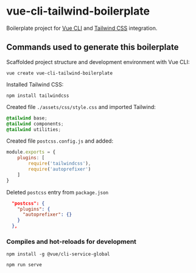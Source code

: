 # vue-cli-tailwind-boilerplate

Boilerplate project for [Vue CLI](https://cli.vuejs.org/) and [Tailwind CSS](https://tailwindcss.com/) integration.

## Commands used to generate this boilerplate

Scaffolded project structure and development environment with Vue CLI:

```
vue create vue-cli-tailwind-boilerplate
```

Installed Tailwind CSS:

```
npm install tailwindcss
```

Created file `./assets/css/style.css` and imported Tailwind:

```css
@tailwind base;
@tailwind components;
@tailwind utilities;
```

Created file `postcss.config.js` and added:

```js
module.exports = {
    plugins: [
        require('tailwindcss'),
        require('autoprefixer')
    ]
}
```

Deleted `postcss` entry from `package.json`

```json
  "postcss": {
    "plugins": {
      "autoprefixer": {}
    }
  },
```

### Compiles and hot-reloads for development
```
npm install -g @vue/cli-service-global
```
```
npm run serve
```

